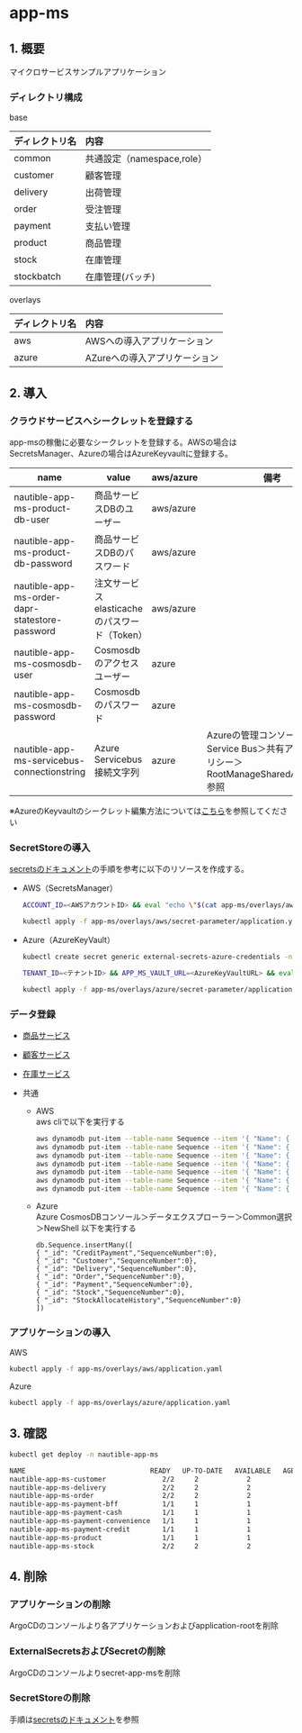 # app-ms

## 1. 概要

マイクロサービスサンプルアプリケーション

### ディレクトリ構成

base

|ディレクトリ名|内容|
|:--|:--|
|common|共通設定（namespace,role）|
|customer|顧客管理|
|delivery|出荷管理|
|order|受注管理|
|payment|支払い管理|
|product|商品管理|
|stock|在庫管理|
|stockbatch|在庫管理(バッチ)|

overlays

|ディレクトリ名|内容|
|:--|:--|
|aws|AWSへの導入アプリケーション|
|azure|AZureへの導入アプリケーション|

## 2. 導入

### クラウドサービスへシークレットを登録する

app-msの稼働に必要なシークレットを登録する。AWSの場合はSecretsManager、Azureの場合はAzureKeyvaultに登録する。

| name | value | aws/azure | 備考 |
| ---- | ---- | ---- | ---- |
| nautible-app-ms-product-db-user | 商品サービスDBのユーザー | aws/azure | |
| nautible-app-ms-product-db-password | 商品サービスDBのパスワード | aws/azure | |
| nautible-app-ms-order-dapr-statestore-password | 注文サービスelasticacheのパスワード（Token） | aws/azure | |
| nautible-app-ms-cosmosdb-user | Cosmosdbのアクセスユーザー | azure | |
| nautible-app-ms-cosmosdb-password | Cosmosdbのパスワード | azure | |
| nautible-app-ms-servicebus-connectionstring| Azure Servicebus 接続文字列  | azure | Azureの管理コンソール＞Service Bus＞共有アクセスポリシー＞RootManageSharedAccessKey 参照 |

※AzureのKeyvaultのシークレット編集方法については[こちら](../docs/azure/keyvault/README.md)を参照してください

### SecretStoreの導入

[secretsのドキュメント](../secrets/README.md)の手順を参考に以下のリソースを作成する。

- AWS（SecretsManager）
  ```bash
  ACCOUNT_ID=<AWSアカウントID> && eval "echo \"$(cat app-ms/overlays/aws/secretstore.yaml)\"" | kubectl apply -f -
  ```

  ```bash
  kubectl apply -f app-ms/overlays/aws/secret-parameter/application.yaml
  ```

- Azure（AzureKeyVault）
  ```bash
  kubectl create secret generic external-secrets-azure-credentials -n nautible-app-ms --from-literal=clientid=$CLIENTID --from-literal=clientsecret=$CLIENTSECRET
  ```
  ```bash
  TENANT_ID=<テナントID> && APP_MS_VAULT_URL=<AzureKeyVaultURL> && eval "echo \"$(cat app-ms/overlays/azure/secretstore.yaml)\"" | kubectl apply -f -
  ```

  ```bash
  kubectl apply -f app-ms/overlays/azure/secret-parameter/application.yaml
  ```


### データ登録
- [商品サービス](https://github.com/nautible/nautible-app-ms-product/blob/main/testdata.md#b-dev%E7%92%B0%E5%A2%83)
- [顧客サービス](https://github.com/nautible/nautible-app-ms-customer/blob/main/testdata.md#%E3%83%9E%E3%82%B9%E3%82%BF%E3%83%BC%E3%83%87%E3%83%BC%E3%82%BF%E7%99%BB%E9%8C%B2)
- [在庫サービス](https://github.com/nautible/nautible-app-ms-stock/blob/main/testdata.md#%E3%83%9E%E3%82%B9%E3%82%BF%E3%83%BC%E3%83%87%E3%83%BC%E3%82%BF%E7%99%BB%E9%8C%B2)

- 共通  
  - AWS  
    aws cliで以下を実行する
    ```bash
    aws dynamodb put-item --table-name Sequence --item '{ "Name": { "S": "CreditPayment" }, "SequenceNumber": { "N": "0" }}'
    aws dynamodb put-item --table-name Sequence --item '{ "Name": { "S": "Customer" }, "SequenceNumber": { "N": "0" }}'
    aws dynamodb put-item --table-name Sequence --item '{ "Name": { "S": "Delivery" }, "SequenceNumber": { "N": "0" }}'
    aws dynamodb put-item --table-name Sequence --item '{ "Name": { "S": "Order" }, "SequenceNumber": { "N": "0" }}'
    aws dynamodb put-item --table-name Sequence --item '{ "Name": { "S": "Payment" }, "SequenceNumber": { "N": "0" }}'
    aws dynamodb put-item --table-name Sequence --item '{ "Name": { "S": "Stock" }, "SequenceNumber": { "N": "0" }}'
    aws dynamodb put-item --table-name Sequence --item '{ "Name": { "S": "StockAllocateHistory" }, "SequenceNumber": { "N": "0" }}'
    ```

  - Azure  
    Azure CosmosDBコンソール＞データエクスプローラー＞Common選択＞NewShell
    以下を実行する
    ```
    db.Sequence.insertMany([
    { "_id": "CreditPayment","SequenceNumber":0},
    { "_id": "Customer","SequenceNumber":0},
    { "_id": "Delivery","SequenceNumber":0},
    { "_id": "Order","SequenceNumber":0},
    { "_id": "Payment","SequenceNumber":0},
    { "_id": "Stock","SequenceNumber":0},
    { "_id": "StockAllocateHistory","SequenceNumber":0}
    ])
    ```

### アプリケーションの導入

AWS

```bash
kubectl apply -f app-ms/overlays/aws/application.yaml
```

Azure

```bash
kubectl apply -f app-ms/overlays/azure/application.yaml
```

## 3. 確認

```bash
kubectl get deploy -n nautible-app-ms

NAME                               READY   UP-TO-DATE   AVAILABLE   AGE
nautible-app-ms-customer              2/2     2            2           18d
nautible-app-ms-delivery              2/2     2            2           18d
nautible-app-ms-order                 2/2     2            2           18d
nautible-app-ms-payment-bff           1/1     1            1           18d
nautible-app-ms-payment-cash          1/1     1            1           18d
nautible-app-ms-payment-convenience   1/1     1            1           18d
nautible-app-ms-payment-credit        1/1     1            1           18d
nautible-app-ms-product               1/1     1            1           18d
nautible-app-ms-stock                 2/2     2            2           18d
```

## 4. 削除

### アプリケーションの削除

ArgoCDのコンソールより各アプリケーションおよびapplication-rootを削除

### ExternalSecretsおよびSecretの削除

ArgoCDのコンソールよりsecret-app-msを削除

### SecretStoreの削除

手順は[secretsのドキュメント](../secrets/README.md)を参照
